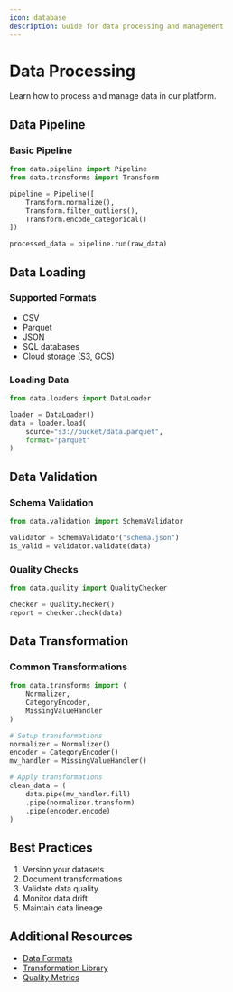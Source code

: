 ```yaml
---
icon: database
description: Guide for data processing and management
---
```


# Data Processing

Learn how to process and manage data in our platform.

## Data Pipeline

### Basic Pipeline
```python
from data.pipeline import Pipeline
from data.transforms import Transform

pipeline = Pipeline([
    Transform.normalize(),
    Transform.filter_outliers(),
    Transform.encode_categorical()
])

processed_data = pipeline.run(raw_data)
```

## Data Loading

### Supported Formats
- CSV
- Parquet
- JSON
- SQL databases
- Cloud storage (S3, GCS)

### Loading Data
```python
from data.loaders import DataLoader

loader = DataLoader()
data = loader.load(
    source="s3://bucket/data.parquet",
    format="parquet"
)
```

## Data Validation

### Schema Validation
```python
from data.validation import SchemaValidator

validator = SchemaValidator("schema.json")
is_valid = validator.validate(data)
```

### Quality Checks
```python
from data.quality import QualityChecker

checker = QualityChecker()
report = checker.check(data)
```

## Data Transformation

### Common Transformations
```python
from data.transforms import (
    Normalizer,
    CategoryEncoder,
    MissingValueHandler
)

# Setup transformations
normalizer = Normalizer()
encoder = CategoryEncoder()
mv_handler = MissingValueHandler()

# Apply transformations
clean_data = (
    data.pipe(mv_handler.fill)
    .pipe(normalizer.transform)
    .pipe(encoder.encode)
)
```

## Best Practices

1. Version your datasets
2. Document transformations
3. Validate data quality
4. Monitor data drift
5. Maintain data lineage

## Additional Resources

- [Data Formats](../reference/data/formats.md)
- [Transformation Library](../reference/data/transforms.md)
- [Quality Metrics](../reference/data/quality.md) 